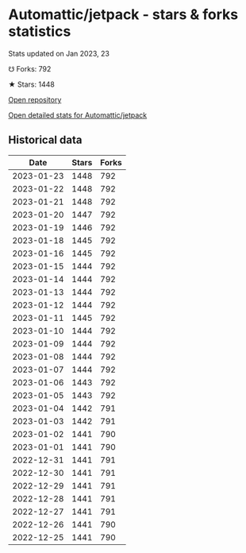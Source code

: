 # Automattic/jetpack - stars & forks statistics

Stats updated on Jan 2023, 23

☋ Forks: 792

★ Stars: 1448

[Open repository](https://github.com/Automattic/jetpack)

[Open detailed stats for Automattic/jetpack](https://reviewgithub.com/rep/Automattic/jetpack)

## Historical data
| Date | Stars | Forks |
|------|-------|-------|
| 2023-01-23 | 1448 | 792 | 
| 2023-01-22 | 1448 | 792 | 
| 2023-01-21 | 1448 | 792 | 
| 2023-01-20 | 1447 | 792 | 
| 2023-01-19 | 1446 | 792 | 
| 2023-01-18 | 1445 | 792 | 
| 2023-01-16 | 1445 | 792 | 
| 2023-01-15 | 1444 | 792 | 
| 2023-01-14 | 1444 | 792 | 
| 2023-01-13 | 1444 | 792 | 
| 2023-01-12 | 1444 | 792 | 
| 2023-01-11 | 1445 | 792 | 
| 2023-01-10 | 1444 | 792 | 
| 2023-01-09 | 1444 | 792 | 
| 2023-01-08 | 1444 | 792 | 
| 2023-01-07 | 1444 | 792 | 
| 2023-01-06 | 1443 | 792 | 
| 2023-01-05 | 1443 | 792 | 
| 2023-01-04 | 1442 | 791 | 
| 2023-01-03 | 1442 | 791 | 
| 2023-01-02 | 1441 | 790 | 
| 2023-01-01 | 1441 | 790 | 
| 2022-12-31 | 1441 | 791 | 
| 2022-12-30 | 1441 | 791 | 
| 2022-12-29 | 1441 | 791 | 
| 2022-12-28 | 1441 | 791 | 
| 2022-12-27 | 1441 | 791 | 
| 2022-12-26 | 1441 | 790 | 
| 2022-12-25 | 1441 | 790 | 


